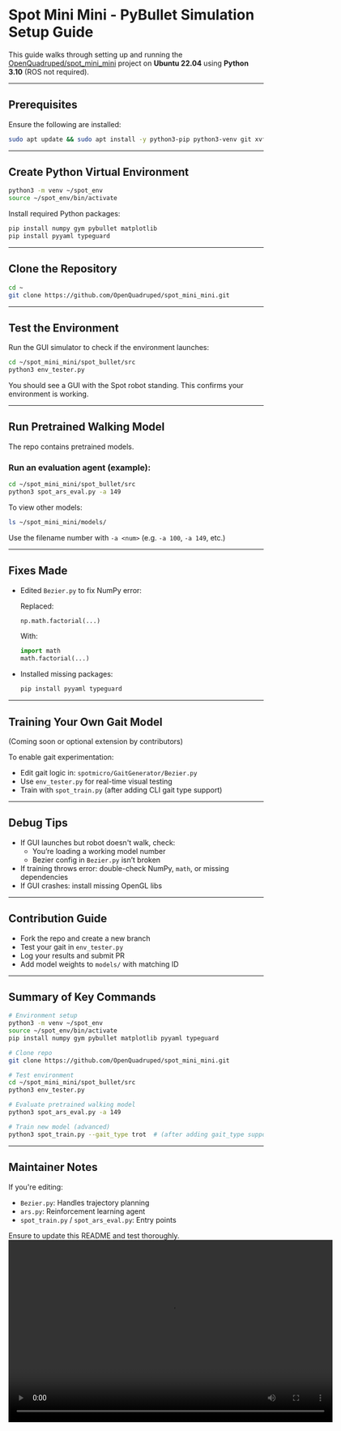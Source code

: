 
#  Spot Mini Mini - PyBullet Simulation Setup Guide

This guide walks through setting up and running the [OpenQuadruped/spot_mini_mini](https://github.com/OpenQuadruped/spot_mini_mini) project on **Ubuntu 22.04** using **Python 3.10** (ROS not required).

---

##  Prerequisites

Ensure the following are installed:

```bash
sudo apt update && sudo apt install -y python3-pip python3-venv git xvfb x11-utils libgl1-mesa-glx libegl1-mesa
```

---

##  Create Python Virtual Environment

```bash
python3 -m venv ~/spot_env
source ~/spot_env/bin/activate
```

Install required Python packages:

```bash
pip install numpy gym pybullet matplotlib
pip install pyyaml typeguard
```

---

##  Clone the Repository

```bash
cd ~
git clone https://github.com/OpenQuadruped/spot_mini_mini.git
```

---

##  Test the Environment

Run the GUI simulator to check if the environment launches:

```bash
cd ~/spot_mini_mini/spot_bullet/src
python3 env_tester.py
```

You should see a GUI with the Spot robot standing. This confirms your environment is working.

---

##  Run Pretrained Walking Model

The repo contains pretrained models.

### Run an evaluation agent (example):

```bash
cd ~/spot_mini_mini/spot_bullet/src
python3 spot_ars_eval.py -a 149
```

To view other models:
```bash
ls ~/spot_mini_mini/models/
```

Use the filename number with `-a <num>` (e.g. `-a 100`, `-a 149`, etc.)

---

##  Fixes Made

- Edited `Bezier.py` to fix NumPy error:
  
  Replaced:
  ```python
  np.math.factorial(...)
  ```
  With:
  ```python
  import math
  math.factorial(...)
  ```

- Installed missing packages:
  ```bash
  pip install pyyaml typeguard
  ```

---

##  Training Your Own Gait Model

(Coming soon or optional extension by contributors)

To enable gait experimentation:
- Edit gait logic in: `spotmicro/GaitGenerator/Bezier.py`
- Use `env_tester.py` for real-time visual testing
- Train with `spot_train.py` (after adding CLI gait type support)

---

## Debug Tips

- If GUI launches but robot doesn't walk, check:
  - You’re loading a working model number
  - Bezier config in `Bezier.py` isn’t broken
- If training throws error: double-check NumPy, `math`, or missing dependencies
- If GUI crashes: install missing OpenGL libs

---

##  Contribution Guide

- Fork the repo and create a new branch
- Test your gait in `env_tester.py`
- Log your results and submit PR
- Add model weights to `models/` with matching ID

---

## Summary of Key Commands

```bash
# Environment setup
python3 -m venv ~/spot_env
source ~/spot_env/bin/activate
pip install numpy gym pybullet matplotlib pyyaml typeguard

# Clone repo
git clone https://github.com/OpenQuadruped/spot_mini_mini.git

# Test environment
cd ~/spot_mini_mini/spot_bullet/src
python3 env_tester.py

# Evaluate pretrained walking model
python3 spot_ars_eval.py -a 149

# Train new model (advanced)
python3 spot_train.py --gait_type trot  # (after adding gait_type support)
```

---

## Maintainer Notes

If you're editing:
- `Bezier.py`: Handles trajectory planning
- `ars.py`: Reinforcement learning agent
- `spot_train.py` / `spot_ars_eval.py`: Entry points

Ensure to update this README and test thoroughly.
[<video width="640" height="360" controls>
  <source src="https://github.com/cyan-ide7/ros_quadrupedal/blob/main/Screencast%20from%2007-08-2025%2001_01_26%20AM%20(online-video-cutter.com).mp4?raw=true" type="video/mp4">
  Your browser does not support the video tag.
</video>](https://github.com/cyan-ide7/ros_quadrupedal/blob/main/Screencast%20from%2007-08-2025%2001_01_26%20AM%20(online-video-cutter.com).mp4?raw=true
)

